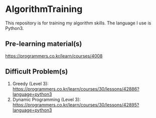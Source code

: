# AlgorithmTraining
This repository is for training my algorithm skills.
The language I use is Python3.

## Pre-learning material(s)
https://programmers.co.kr/learn/courses/4008

## Difficult Problem(s)
1. Greedy (Level 3): https://programmers.co.kr/learn/courses/30/lessons/42886?language=python3
2. Dynamic Programming (Level 3): https://programmers.co.kr/learn/courses/30/lessons/42895?language=python3
